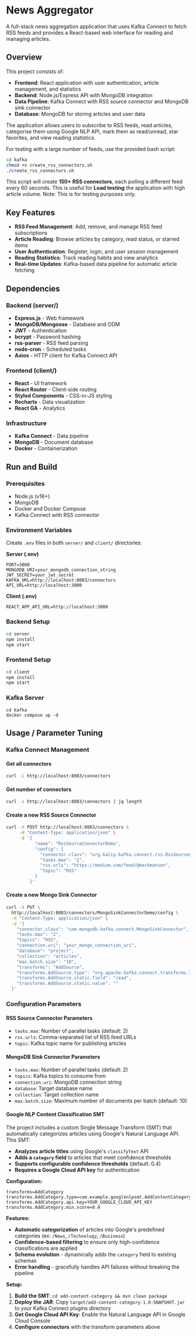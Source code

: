 # News Aggregator

A full-stack news aggregation application that uses Kafka Connect to fetch RSS feeds and provides a React-based web interface for reading and managing articles.

## Overview

This project consists of:
- **Frontend**: React application with user authentication, article management, and statistics
- **Backend**: Node.js/Express API with MongoDB integration
- **Data Pipeline**: Kafka Connect with RSS source connector and MongoDB sink connector
- **Database**: MongoDB for storing articles and user data

The application allows users to subscribe to RSS feeds, read articles, categorise them using Google NLP API, mark them as read/unread, star favorites, and view reading statistics.

For testing with a large number of feeds, use the provided bash script:

```bash
cd kafka
chmod +x create_rss_connectors.sh
./create_rss_connectors.sh
```

This script will create **150+ RSS connectors**, each polling a different feed every 60 seconds. This is useful for **Load testing** the application with high article volume.
Note: This is for testing purposes only.

## Key Features

- **RSS Feed Management**: Add, remove, and manage RSS feed subscriptions
- **Article Reading**: Browse articles by category, read status, or starred items
- **User Authentication**: Register, login, and user session management
- **Reading Statistics**: Track reading habits and view analytics
- **Real-time Updates**: Kafka-based data pipeline for automatic article fetching

## Dependencies

### Backend (server/)
- **Express.js** - Web framework
- **MongoDB/Mongoose** - Database and ODM
- **JWT** - Authentication
- **bcrypt** - Password hashing
- **rss-parser** - RSS feed parsing
- **node-cron** - Scheduled tasks
- **Axios** - HTTP client for Kafka Connect API

### Frontend (client/)
- **React** - UI framework
- **React Router** - Client-side routing
- **Styled Components** - CSS-in-JS styling
- **Recharts** - Data visualization
- **React GA** - Analytics

### Infrastructure
- **Kafka Connect** - Data pipeline
- **MongoDB** - Document database
- **Docker** - Containerization

## Run and Build

### Prerequisites
- Node.js (v16+)
- MongoDB
- Docker and Docker Compose
- Kafka Connect with RSS connector

### Environment Variables
Create `.env` files in both `server/` and `client/` directories:

**Server (.env)**
```
PORT=3000
MONGODB_URI=your_mongodb_connection_string
JWT_SECRET=your_jwt_secret
KAFKA_URL=http://localhost:8083/connectors
API_URL=http://localhost:3000
```

**Client (.env)**
```
REACT_APP_API_URL=http://localhost:3000
```


### Backend Setup
```bash
cd server
npm install
npm start
```

### Frontend Setup
```bash
cd client
npm install
npm start
```

### Kafka Server

```kafka
cd kafka
docker compose up -d

```

## Usage / Parameter Tuning

### Kafka Connect Management

#### Get all connectors
```bash
curl -i http://localhost:8083/connectors
```

#### Get number of connectors 
```bash
curl -s http://localhost:8083/connectors | jq length
```

#### Create a new RSS Source Connector 
```bash
curl -X POST http://localhost:8083/connectors \
     -H "Content-Type: application/json" \
     -d '{
           "name": "RssSourceConnectorDemo",
           "config": {
             "connector.class": "org.kaliy.kafka.connect.rss.RssSourceConnector",
             "tasks.max": "2",
             "rss.urls": "https://medium.com/feed/@markmanson",
             "topic": "RSS"
           }
         }'
```

#### Create a new Mongo Sink Connector
```bash
curl -X PUT \
  http://localhost:8083/connectors/MongoSinkConnectorDemo/config \
  -H "Content-Type: application/json" \
  -d '{
    "connector.class": "com.mongodb.kafka.connect.MongoSinkConnector",
    "tasks.max": "2",
    "topics": "RSS",
    "connection.uri": "your_mongo_connection_uri",
    "database": "project",
    "collection": "articles",
    "max.batch.size": "10",
    "transforms": "AddSource",
    "transforms.AddSource.type": "org.apache.kafka.connect.transforms.InsertField$Value",
    "transforms.AddSource.static.field": "read",
    "transforms.AddSource.static.value": ""
  }'
```

### Configuration Parameters

#### RSS Source Connector Parameters
- `tasks.max`: Number of parallel tasks (default: 2)
- `rss.urls`: Comma-separated list of RSS feed URLs
- `topic`: Kafka topic name for publishing articles

#### MongoDB Sink Connector Parameters
- `tasks.max`: Number of parallel tasks (default: 2)
- `topics`: Kafka topics to consume from
- `connection.uri`: MongoDB connection string
- `database`: Target database name
- `collection`: Target collection name
- `max.batch.size`: Maximum number of documents per batch (default: 10)

#### Google NLP Content Classification SMT

The project includes a custom Single Message Transform (SMT) that automatically categorizes articles using Google's Natural Language API. This SMT:

- **Analyzes article titles** using Google's `classifyText` API
- **Adds a `category` field** to articles that meet confidence thresholds
- **Supports configurable confidence thresholds** (default: 0.4)
- **Requires a Google Cloud API key** for authentication

**Configuration:**
```properties
transforms=AddCategory
transforms.AddCategory.type=com.example.googlenlpsmt.AddContentCategory
transforms.AddCategory.api.key=YOUR_GOOGLE_CLOUD_API_KEY
transforms.AddCategory.min.score=0.4
```

**Features:**
- **Automatic categorization** of articles into Google's predefined categories (ex: `/News`, `/Technology`, `/Business`)
- **Confidence-based filtering** to ensure only high-confidence classifications are applied
- **Schema evolution** - dynamically adds the `category` field to existing schemas
- **Error handling** - gracefully handles API failures without breaking the pipeline

**Setup:**
1. **Build the SMT**: `cd add-content-category && mvn clean package`
2. **Deploy the JAR**: Copy `target/add-content-category-1.0-SNAPSHOT.jar` to your Kafka Connect plugins directory
3. **Get Google Cloud API Key**: Enable the Natural Language API in Google Cloud Console
4. **Configure connectors** with the transform parameters above

